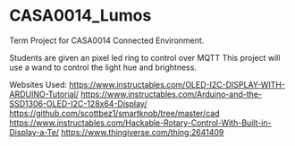 # CASA0014_Lumos

Term Project for CASA0014 Connected Environment.

Students are given an pixel led ring to control over MQTT
This project will use a wand to control the light hue and brightness.

Websites Used:
https://www.instructables.com/OLED-I2C-DISPLAY-WITH-ARDUINO-Tutorial/
https://www.instructables.com/Arduino-and-the-SSD1306-OLED-I2C-128x64-Display/
https://github.com/scottbez1/smartknob/tree/master/cad
https://www.instructables.com/Hackable-Rotary-Control-With-Built-in-Display-a-Te/
https://www.thingiverse.com/thing:2641409
